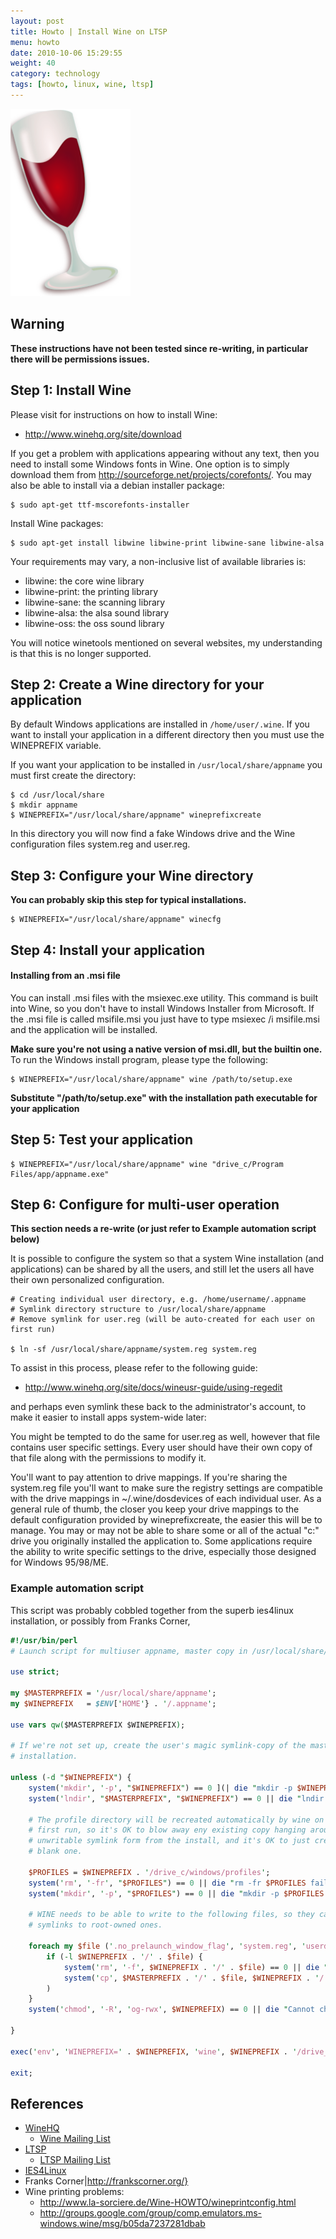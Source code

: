 ```yaml
---
layout: post
title: Howto | Install Wine on LTSP
menu: howto
date: 2010-10-06 15:29:55
weight: 40
category: technology
tags: [howto, linux, wine, ltsp]
---
```


<img src="/assets/winehq_logo_glass.png" class="image-right" alt="Wine">

## Warning

**These instructions have not been tested since re-writing, in particular there will be permissions issues.**

## Step 1: Install Wine

Please visit for instructions on how to install Wine:

<!--more-->

   * http://www.winehq.org/site/download

If you get a problem with applications appearing without any text, then you need to install some Windows fonts in Wine. 
One option is to simply download them from <http://sourceforge.net/projects/corefonts/>. You may also be able to install via a debian installer package:

    $ sudo apt-get ttf-mscorefonts-installer

Install Wine packages:

    $ sudo apt-get install libwine libwine-print libwine-sane libwine-alsa

Your requirements may vary, a non-inclusive list of available libraries is:

   * libwine: the core wine library
   * libwine-print: the printing library
   * libwine-sane: the scanning library
   * libwine-alsa: the alsa sound library
   * libwine-oss: the oss sound library

You will notice winetools mentioned on several websites, my understanding is that this is no longer supported.

## Step 2: Create a Wine directory for your application

By default Windows applications are installed in `/home/user/.wine`. If you want to install your application in a different directory then you must use the WINEPREFIX variable.

If you want your application to be installed in `/usr/local/share/appname` you must first create the directory:

    $ cd /usr/local/share
    $ mkdir appname
    $ WINEPREFIX="/usr/local/share/appname" wineprefixcreate

In this directory you will now find a fake Windows drive and the Wine configuration files system.reg and user.reg.

## Step 3: Configure your Wine directory

**You can probably skip this step for typical installations.**

    $ WINEPREFIX="/usr/local/share/appname" winecfg

## Step 4: Install your application

#### Installing from an .msi file
 
You can install .msi files with the msiexec.exe utility. This command is built into Wine, so you don't have to install Windows Installer from Microsoft.
If the .msi file is called msifile.msi you just have to type msiexec /i msifile.msi and the application will be installed.
 
**Make sure you're not using a native version of msi.dll, but the builtin one.**
To run the Windows install program, please type the following:

    $ WINEPREFIX="/usr/local/share/appname" wine /path/to/setup.exe

**Substitute "/path/to/setup.exe" with the installation path executable for your application**

## Step 5: Test your application

    $ WINEPREFIX="/usr/local/share/appname" wine "drive_c/Program Files/app/appname.exe"

## Step 6: Configure for multi-user operation

**This section needs a re-write (or just refer to Example automation script below)**

It is possible to configure the system so that a system Wine installation (and applications) can be shared by all the users, and still let the users all have their own personalized configuration.

    # Creating individual user directory, e.g. /home/username/.appname
    # Symlink directory structure to /usr/local/share/appname
    # Remove symlink for user.reg (will be auto-created for each user on first run)

    $ ln -sf /usr/local/share/appname/system.reg system.reg

To assist in this process, please refer to the following guide:

   * http://www.winehq.org/site/docs/wineusr-guide/using-regedit

and perhaps even symlink these back to the administrator's account, to make it easier to install apps system-wide later:

You might be tempted to do the same for user.reg as well, however that file contains user specific settings. Every user should have their own copy of that file along with the permissions to modify it.

You'll want to pay attention to drive mappings. If you're sharing the system.reg file you'll want to make sure the registry settings are compatible with the drive mappings in ~/.wine/dosdevices of each individual user. As a general rule of thumb, the closer you keep your drive mappings to the default configuration provided by wineprefixcreate, the easier this will be to manage. You may or may not be able to share some or all of the actual "c:" drive you originally installed the application to. Some applications require the ability to write specific settings to the drive, especially those designed for Windows 95/98/ME.

### Example automation script

This script was probably cobbled together from the superb ies4linux installation, or possibly from Franks Corner, 

```pl
#!/usr/bin/perl
# Launch script for multiuser appname, master copy in /usr/local/share/appname.

use strict;

my $MASTERPREFIX = '/usr/local/share/appname';
my $WINEPREFIX   = $ENV['HOME'} . '/.appname';

use vars qw($MASTERPREFIX $WINEPREFIX);

# If we're not set up, create the user's magic symlink-copy of the master
# installation.

unless (-d "$WINEPREFIX") {
	system('mkdir', '-p', "$WINEPREFIX") == 0 ](| die "mkdir -p $WINEPREFIX: $?";
	system('lndir', "$MASTERPREFIX", "$WINEPREFIX") == 0 || die "lndir failed: is xutils installed? $?";

	# The profile directory will be recreated automatically by wine on the
	# first run, so it's OK to blow away eny existing copy hanging around in
	# unwritable symlink form from the install, and it's OK to just create a
	# blank one.
   
	$PROFILES = $WINEPREFIX . '/drive_c/windows/profiles';
	system('rm', '-fr', "$PROFILES") == 0 || die "rm -fr $PROFILES failed: $?";
	system('mkdir', '-p', "$PROFILES") == 0 || die "mkdir -p $PROFILES failed: $?";

	# WINE needs to be able to write to the following files, so they can't be
	# symlinks to root-owned ones.
   
	foreach my $file ('.no_prelaunch_window_flag', 'system.reg', 'userdef.reg', 'user.reg') {
		if (-l $WINEPREFIX . '/' . $file) {
			system('rm', '-f', $WINEPREFIX . '/' . $file) == 0 || die "rm -f $WINEPREFIX/$file failed: $?";
			system('cp', $MASTERPREFIX . '/' . $file, $WINEPREFIX . '/' . $file) == 0 || die "Cannot copy $MASTERPREFIX/$file to $WINEPREFIX/$file: $?";
		)
	}
	system('chmod', '-R', 'og-rwx', $WINEPREFIX) == 0 || die "Cannot chmod -R og-rwx $WINEPREFIX: $?";

}

exec('env', 'WINEPREFIX=' . $WINEPREFIX, 'wine', $WINEPREFIX . '/drive_c/Program Files/appname/appname.exe', @ARGV) == 0 || die "Failed to launch appname: $?\n";

exit;
```

## References

   * [WineHQ](http://www.winehq.org/)
      * [Wine Mailing List](http://www.winehq.org/mailman/listinfo/wine-users)
   * [LTSP](http://www.ltsp.org/)
      * [LTSP Mailing List](http://marc.info/?l=ltsp-discuss&r=1&w=2)
   * [IES4Linux](http://www.tatanka.com.br/)
   * Franks Corner|http://frankscorner.org/}
   * Wine printing problems:
      * http://www.la-sorciere.de/Wine-HOWTO/wineprintconfig.html
      * http://groups.google.com/group/comp.emulators.ms-windows.wine/msg/b05da7237281dbab
